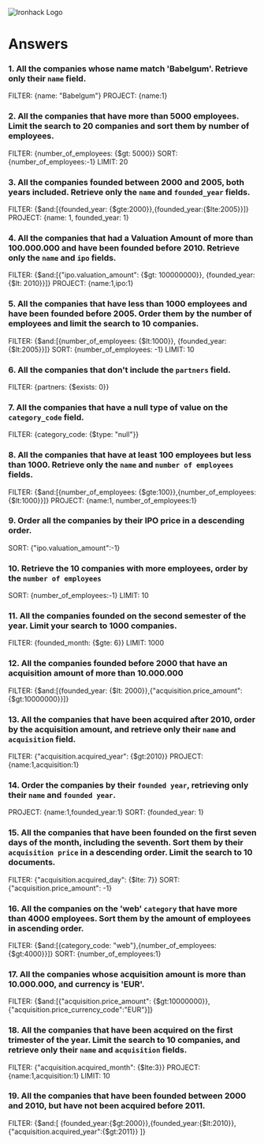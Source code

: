 ![Ironhack Logo](https://i.imgur.com/1QgrNNw.png)

# Answers

### 1. All the companies whose name match 'Babelgum'. Retrieve only their `name` field.

<!-- Your Code Goes Here -->
FILTER: {name: "Babelgum"}
PROJECT: {name:1}

### 2. All the companies that have more than 5000 employees. Limit the search to 20 companies and sort them by **number of employees**.

<!-- Your Code Goes Here -->
FILTER: {number_of_employees: {$gt: 5000}}
SORT: {number_of_employees:-1}
LIMIT: 20

### 3. All the companies founded between 2000 and 2005, both years included. Retrieve only the `name` and `founded_year` fields.

<!-- Your Code Goes Here -->
FILTER: {$and:[{founded_year: {$gte:2000}},{founded_year:{$lte:2005}}]}
PROJECT: {name: 1, founded_year: 1}

### 4. All the companies that had a Valuation Amount of more than 100.000.000 and have been founded before 2010. Retrieve only the `name` and `ipo` fields.

<!-- Your Code Goes Here -->
FILTER: {$and:[{"ipo.valuation_amount": {$gt: 100000000}}, {founded_year:{$lt: 2010}}]}
PROJECT: {name:1,ipo:1}

### 5. All the companies that have less than 1000 employees and have been founded before 2005. Order them by the number of employees and limit the search to 10 companies.

<!-- Your Code Goes Here -->
FILTER: {$and:[{number_of_employees: {$lt:1000}}, {founded_year: {$lt:2005}}]}
SORT: {number_of_employees: -1}
LIMIT: 10

### 6. All the companies that don't include the `partners` field.

<!-- Your Code Goes Here -->
FILTER: {partners: {$exists: 0}}

### 7. All the companies that have a null type of value on the `category_code` field.

<!-- Your Code Goes Here -->
FILTER: {category_code: {$type: "null"}}

### 8. All the companies that have at least 100 employees but less than 1000. Retrieve only the `name` and `number of employees` fields.

<!-- Your Code Goes Here -->
FILTER: {$and:[{number_of_employees: {$gte:100}},{number_of_employees: {$lt:1000}}]}
PROJECT: {name:1, number_of_employees:1}

### 9. Order all the companies by their IPO price in a descending order.

<!-- Your Code Goes Here -->
SORT: {"ipo.valuation_amount":-1}

### 10. Retrieve the 10 companies with more employees, order by the `number of employees`

<!-- Your Code Goes Here -->
SORT: {number_of_employees:-1}
LIMIT: 10

### 11. All the companies founded on the second semester of the year. Limit your search to 1000 companies.

<!-- Your Code Goes Here -->
FILTER: {founded_month: {$gte: 6}}
LIMIT: 1000

### 12. All the companies founded before 2000 that have an acquisition amount of more than 10.000.000

<!-- Your Code Goes Here -->
FILTER: {$and:[{founded_year: {$lt: 2000}},{"acquisition.price_amount":{$gt:10000000}}]}

### 13. All the companies that have been acquired after 2010, order by the acquisition amount, and retrieve only their `name` and `acquisition` field.

<!-- Your Code Goes Here -->
FILTER: {"acquisition.acquired_year": {$gt:2010}}
PROJECT: {name:1,acquisition:1}

### 14. Order the companies by their `founded year`, retrieving only their `name` and `founded year`.

<!-- Your Code Goes Here -->
PROJECT: {name:1,founded_year:1}
SORT: {founded_year: 1}

### 15. All the companies that have been founded on the first seven days of the month, including the seventh. Sort them by their `acquisition price` in a descending order. Limit the search to 10 documents.

<!-- Your Code Goes Here -->
FILTER: {"acquisition.acquired_day": {$lte: 7}}
SORT: {"acquisition.price_amount": -1}

### 16. All the companies on the 'web' `category` that have more than 4000 employees. Sort them by the amount of employees in ascending order.

<!-- Your Code Goes Here -->
FILTER: {$and:[{category_code: "web"},{number_of_employees:{$gt:4000}}]}
SORT: {number_of_employees:1}

### 17. All the companies whose acquisition amount is more than 10.000.000, and currency is 'EUR'.

<!-- Your Code Goes Here -->
FILTER: {$and:[{"acquisition.price_amount": {$gt:10000000}},{"acquisition.price_currency_code":"EUR"}]}

### 18. All the companies that have been acquired on the first trimester of the year. Limit the search to 10 companies, and retrieve only their `name` and `acquisition` fields.

<!-- Your Code Goes Here -->
FILTER: {"acquisition.acquired_month": {$lte:3}}
PROJECT: {name:1,acquisition:1}
LIMIT: 10

### 19. All the companies that have been founded between 2000 and 2010, but have not been acquired before 2011.

<!-- Your Code Goes Here -->
FILTER: {$and:[ {founded_year:{$gt:2000}},{founded_year:{$lt:2010}},{"acquisition.acquired_year":{$gt:2011}} ]}
